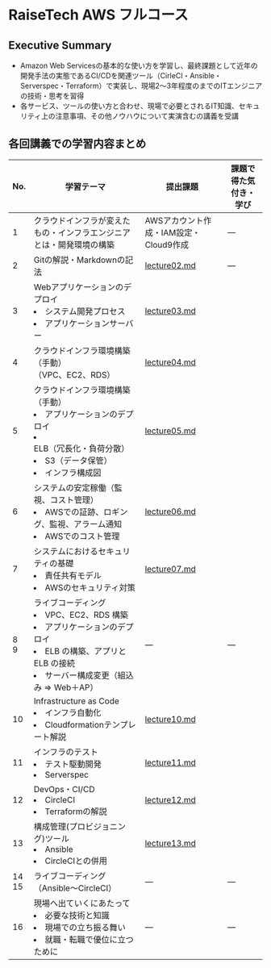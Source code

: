 # RaiseTech AWS フルコース

## Executive Summary
- Amazon Web Servicesの基本的な使い方を学習し、最終課題として近年の開発手法の実態であるCI/CDを関連ツール（CirleCI・Ansible・Serverspec・Terraform）で実装し、現場2～3年程度のまでのITエンジニアの技術・思考を習得  
- 各サービス、ツールの使い方と合わせ、現場で必要とされるIT知識、セキュリティ上の注意事項、その他ノウハウについて実演含むの講義を受講  

## 各回講義での学習内容まとめ

|No.| 学習テーマ|提出課題|課題で得た気付き・学び|  
|---|---|---|--  
|1|クラウドインフラが変えたもの・インフラエンジニアとは・開発環境の構築|AWSアカウント作成・IAM設定・Cloud9作成|―|  
|2|Gitの解説・Markdownの記法|[lecture02.md](./lecture02.md)|―|  
|3|Webアプリケーションのデプロイ<li>システム開発プロセス</li><li>アプリケーションサーバー</li>|[lecture03.md](./lecture03.md)||  
|4|クラウドインフラ環境構築（手動）<br>（VPC、EC2、RDS） |[lecture04.md](./lecture04.md)||  
|5|クラウドインフラ環境構築（手動）<li>アプリケーションのデプロイ</li><li>ELB（冗長化・負荷分散）</li><li>S3（データ保管）</li><li>インフラ構成図</li>|[lecture05.md](./lecture05.md)||  
|6|システムの安定稼働（監視、コスト管理）<li>AWSでの証跡、ロギング、監視、アラーム通知</li><li>AWSでのコスト管理</li> | [lecture06.md](./lecture06.md)||  
|7|システムにおけるセキュリティの基礎<li>責任共有モデル</li><li>AWSのセキュリティ対策</li> | [lecture07.md](./lecture07.md)||  
|8<br>9|ライブコーディング<li>VPC、EC2、RDS 構築</li><li>アプリケーションのデプロイ</li><li>ELB の構築、アプリと ELB の接続</li><li>サーバー構成変更（組込み ⇒ Web＋AP）</li> |―|―|  
|10|Infrastructure as Code<li>インフラ自動化</li><li>Cloudformationテンプレート解説</li> |[lecture10.md](./lecture10.md)||  
|11|インフラのテスト<li>テスト駆動開発</li><li>Serverspec</li>|[lecture11.md](./lecture11.md)||  
|12|DevOps・CI/CD<li>CircleCI</li><li>Terraformの解説</li>|[lecture12.md](./lecture12.md)||  
|13|構成管理(プロビジョニング)ツール<li>Ansible</li><li>CircleCIとの併用</li> |[lecture13.md](./lecture13.md)||  
|14<br>15|ライブコーディング（Ansible～CircleCI）|―|―|  
|16|現場へ出ていくにあたって<li>必要な技術と知識</li><li>現場での立ち振る舞い</li><li>就職・転職で優位に立つために</li>|―|―|  
